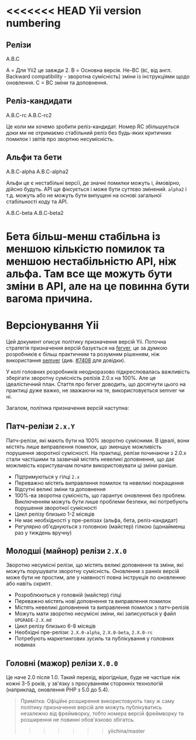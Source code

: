 <<<<<<< HEAD
Yii version numbering
=====================

Релізи
------

A.B.C

A = Для Yii2 це завжди 2.
B = Основна версія. Не-BC (`BC`, від англ. Backward compatibility - зворотна сумісність) зміни із інструкціями щодо оновлення.
C = BC зміни та доповнення.

Реліз-кандидати
---------------

A.B.C-rc
A.B.C-rc2

Це коли ми хочемо зробити реліз-кандидат. Номер RC збільшується доки ми не отримаємо стабільний реліз без будь-яких
критичних помилок і звітів про звортню несумісність.

Альфи та бети
-------------

A.B.C-alpha
A.B.C-alpha2

Альфи це є нестабільні версії, де значні помилки можуть і, ймовірно, дійсно будуть.
API ще фіксується і може бути суттєво змінений.
`alpha2` і т.д. можуть або не можуть бути випущені на основі загальної стабільності коду та API.

A.B.C-beta
A.B.C-beta2

Бета більш-менш стабільна із меншою кількістю помилок та меншою нестабільністю API, ніж альфа.
Там все ще можуть бути зміни в API, але на це повинна бути вагома причина.
=======
Версіонування Yii
=================

Цей документ описує політику призначення версій Yii. Поточна стратегія призначення версій
базується на [ferver](https://github.com/jonathanong/ferver), це за думкою розробників є більш практичним
та розумним рішенням, ніж використання [semver](http://semver.org/) (див. [#7408](https://github.com/yiisoft/yii2/issues/7408) для довідки).

У колі головних розробників неодноразово підкреслювалась важливість зберігати зворотну сумісність релізів 2.0.x на 100%.
Але це ідеалістичний план. Стаття про ferver доводить, що досягнути цього на практиці дуже важко,
не зважаючи на те, використовується semver чи ні.

Загалом, політика призначення версій наступна:

## Патч-релізи `2.x.Y`

Патч-релізи, які мають бути на 100% зворотно сумісними. В ідеалі, вони містять лише виправлення помилок, що зменшує
можливість порушення зворотної сумісності. На практиці, релізи починаючи з 2.0.x стали частішими та зазвичай містять невеликі доповнення,
що дає можливість користувачам почати використовувати ці зміни раніше.

* Підтримуються у гілці `2.x`
* Переважно містять виправлення помилок та невеликі покращення
* Відсутні великі зміни та доповнення
* 100%-ва зворотна сумісність, що гарантує оновлення без проблем. Виключенням можуть бути лише проблеми безпеки, які потребують порушення зворотної сумісності
* Цикл релізу близько 1-2 місяців
* Не має необхідності у пре-релізах (альфа, бета, реліз-кандидат)
* Регулярно об'єднуються з головною (майстер) гілкою (щонайменш раз у тиждень вручну)


## Молодші (майнор) релізи `2.X.0`

Зворотно несумісні релізи, що містять великі доповнення та зміни, які можуть порушувати зворотну сумісність. Оновлення з ранніх версій
може бути не простим, але у наявності повна інструкція по оновленню або навіть скрипт.

* Розроблюються у головній (майстер) гілці
* Переважно містять нові доповнення та виправлення помилок
* Містять невеликі доповнення та виправлення помилок з патч-релізів
* Можуть мати зворотно несумісні зміни, які записуються у файл `UPGRADE-2.X.md`
* Цикл релізу близько 6-8 місяців
* Необхідні пре-релізи: `2.X.0-alpha`, `2.X.0-beta`, `2.X.0-rc`
* Потребують маркетингових зусиль та публікування у головних новинах


## Головні (мажор) релізи `X.0.0`

Це наче 2.0 після 1.0. Такий перехід, вірогідніше, буде не частіше ніж кожні 3-5 років, у зв'язку з просуванням сторонніх технологій
(наприклад, оновлення PHP з 5.0 до 5.4).

> Примітка: Офіційні розширення використовують таку ж саму політику призначення версій але можуть публікуватись незалежно від
фреймворку, тобто номера версій фреймворку та розширення не повинні обов'язково збігатсь.
>>>>>>> yiichina/master
